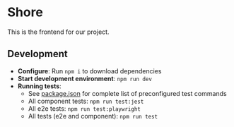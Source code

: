 # Shore

This is the frontend for our project.

## Development

- **Configure**: Run `npm i` to download dependencies
- **Start development environment**: `npm run dev`
- **Running tests**:
  - See [package.json](./package.json) for complete list of preconfigured test commands
  - All component tests: `npm run test:jest`
  - All e2e tests: `npm run test:playwright`
  - All tests (e2e and component): `npm run test`
